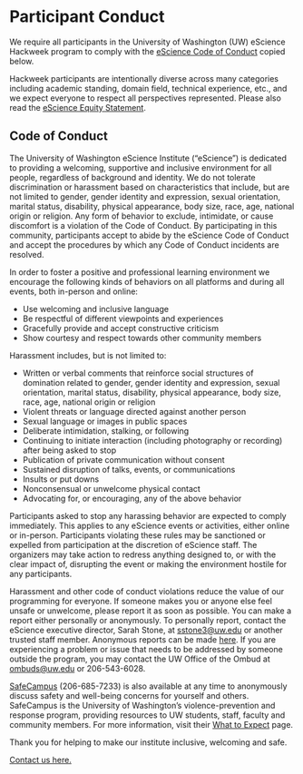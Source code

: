 # Participant Conduct

We require all participants in the University of Washington (UW) eScience Hackweek program to comply with the [eScience Code of Conduct](https://escience.washington.edu/about/code-of-conduct/) copied below.

Hackweek participants are intentionally diverse across many categories including academic standing, domain field, technical experience, etc., and we expect everyone to respect all perspectives represented. Please also read the [eScience Equity Statement](https://escience.washington.edu/about/equity-statement/).

## Code of Conduct

The University of Washington eScience Institute (“eScience”) is dedicated to providing a welcoming, supportive and inclusive environment for all people, regardless of background and identity. We do not tolerate discrimination or harassment based on characteristics that include, but are not limited to gender, gender identity and expression, sexual orientation, marital status, disability, physical appearance, body size, race, age, national origin or religion. Any form of behavior to exclude, intimidate, or cause discomfort is a violation of the Code of Conduct. By participating in this community, participants accept to abide by the eScience Code of Conduct and accept the procedures by which any Code of Conduct incidents are resolved.

In order to foster a positive and professional learning environment we encourage the following kinds of behaviors on all platforms and during all events, both in-person and online:

* Use welcoming and inclusive language
* Be respectful of different viewpoints and experiences
* Gracefully provide and accept constructive criticism
* Show courtesy and respect towards other community members

Harassment includes, but is not limited to:

* Written or verbal comments that reinforce social structures of domination related to gender, gender identity and expression, sexual orientation, marital status, disability, physical appearance, body size, race, age, national origin or religion
* Violent threats or language directed against another person
* Sexual language or images in public spaces
* Deliberate intimidation, stalking, or following
* Continuing to initiate interaction (including photography or recording) after being asked to stop
* Publication of private communication without consent
* Sustained disruption of talks, events, or communications
* Insults or put downs
* Nonconsensual or unwelcome physical contact
* Advocating for, or encouraging, any of the above behavior

Participants asked to stop any harassing behavior are expected to comply immediately. This applies to any eScience events or activities, either online or in-person. Participants violating these rules may be sanctioned or expelled from participation at the discretion of eScience staff. The organizers may take action to redress anything designed to, or with the clear impact of, disrupting the event or making the environment hostile for any participants. 

Harassment and other code of conduct violations reduce the value of our programming for everyone. If someone makes you or anyone else feel unsafe or unwelcome, please report it as soon as possible. You can make a report either personally or anonymously. To personally report, contact the eScience executive director, Sarah Stone, at sstone3@uw.edu or another trusted staff member. Anonymous reports can be made [here](https://bit.ly/uwhackweekfeedback). If you are experiencing a problem or issue that needs to be addressed by someone outside the program, you may contact the UW Office of the Ombud at ombuds@uw.edu or 206-543-6028.

[SafeCampus](https://www.washington.edu/safecampus/) (206-685-7233) is also available at any time to anonymously discuss safety and well-being concerns for yourself and others. SafeCampus is the University of Washington’s violence-prevention and response program, providing resources to UW students, staff, faculty and community members. For more information, visit their [What to Expect](https://www.washington.edu/safecampus/what-to-expect) page.

Thank you for helping to make our institute inclusive, welcoming and safe.

[Contact us here.](bit.ly/uwhackweekfeedback)


